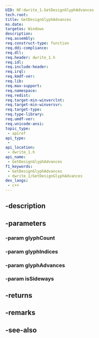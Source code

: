 ```yaml
---
UID: NF:dwrite_1.GetDesignGlyphAdvances
tech.root: 
title: GetDesignGlyphAdvances
ms.date: 
targetos: Windows
description: 
req.assembly: 
req.construct-type: function
req.ddi-compliance: 
req.dll: 
req.header: dwrite_1.h
req.idl: 
req.include-header: 
req.irql: 
req.kmdf-ver: 
req.lib: 
req.max-support: 
req.namespace: 
req.redist: 
req.target-min-winverclnt: 
req.target-min-winversvr: 
req.target-type: 
req.type-library: 
req.umdf-ver: 
req.unicode-ansi: 
topic_type:
 - apiref
api_type:
 - 
api_location:
 - dwrite_1.h
api_name:
 - GetDesignGlyphAdvances
f1_keywords:
 - GetDesignGlyphAdvances
 - dwrite_1/GetDesignGlyphAdvances
dev_langs:
 - c++
---
```


## -description

## -parameters

### -param glyphCount

### -param glyphIndices

### -param glyphAdvances

### -param isSideways

## -returns

## -remarks

## -see-also

